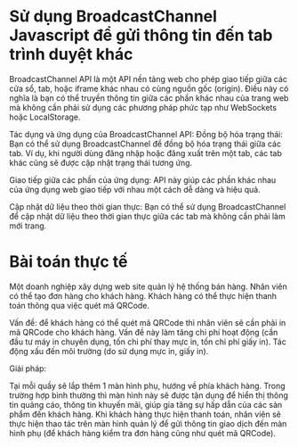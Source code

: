 # Sử dụng BroadcastChannel Javascript để gửi thông tin đến tab trình duyệt khác

BroadcastChannel API là một API nền tảng web cho phép giao tiếp giữa các cửa sổ, tab, hoặc iframe khác nhau có cùng nguồn gốc (origin). Điều này có nghĩa là bạn có thể truyền thông tin giữa các phần khác nhau của trang web mà không cần phải sử dụng các phương pháp phức tạp như WebSockets hoặc LocalStorage.

Tác dụng và ứng dụng của BroadcastChannel API:
Đồng bộ hóa trạng thái: Bạn có thể sử dụng BroadcastChannel để đồng bộ hóa trạng thái giữa các tab.
Ví dụ, khi người dùng đăng nhập hoặc đăng xuất trên một tab, các tab khác cũng sẽ được cập nhật trạng thái tương ứng.

Giao tiếp giữa các phần của ứng dụng: API này giúp các phần khác nhau của ứng dụng web giao tiếp với nhau một cách dễ dàng và hiệu quả.

Cập nhật dữ liệu theo thời gian thực: Bạn có thể sử dụng BroadcastChannel để cập nhật dữ liệu theo thời gian thực giữa các tab mà không cần phải làm mới trang.

# Bài toán thực tế

Một doanh nghiệp xây dựng web site quản lý hệ thống bán hàng.
Nhân viên có thể tạo đơn hàng cho khách hàng.
Khách hàng có thể thực hiện thanh toán thông qua việc quét mã QRCode.

Vấn đề: để khách hàng có thể quét mã QRCode thì nhân viên sẽ cần phải in mã QRCode cho khách hàng.
Vấn đề này làm tăng chi phí hoạt động (cần đầu tư máy in chuyên dụng, tốn chi phí thay mực in, tốn chi phí giấy in).
Tác động xấu đến môi trường (do sử dụng mực in, giấy in).

Giải pháp:

Tại mỗi quầy sẽ lắp thêm 1 màn hình phụ, hướng về phía khách hàng.
Trong trường hợp bình thường thì màn hình này sẽ được tận dụng để hiển thị thông tin quảng cáo, thông tin khuyến mãi, giúp gia tăng sự hấp dẫn của các sản phẩm đến khách hàng.
Khi khách hàng thực hiện thanh toán, nhân viên sẽ thực hiện thao tác trên màn hình quản lý để gửi thông tin giao dịch đến màn hình phụ (để khách hàng kiểm tra đơn hàng cũng như quét mã QRCode).